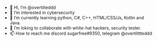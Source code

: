 - 👋 Hi, I’m @overtilteddd
- 👀 I’m interested in cybersecurity
- 🌱 I’m currently learning python, C#, C++, HTML/CSS/Js, Kotlin and Java.
- 💞️ I’m loking to collaborate with white-hat hackers, security tester.
- 📫 How to reach me discord sugarfree#9350, telegram @overtilttteddd

<!---
overtilteddd/overtilteddd is a ✨ special ✨ repository because its `README.md` (this file) appears on your GitHub profile.
You can click the Preview link to take a look at your changes.
--->
